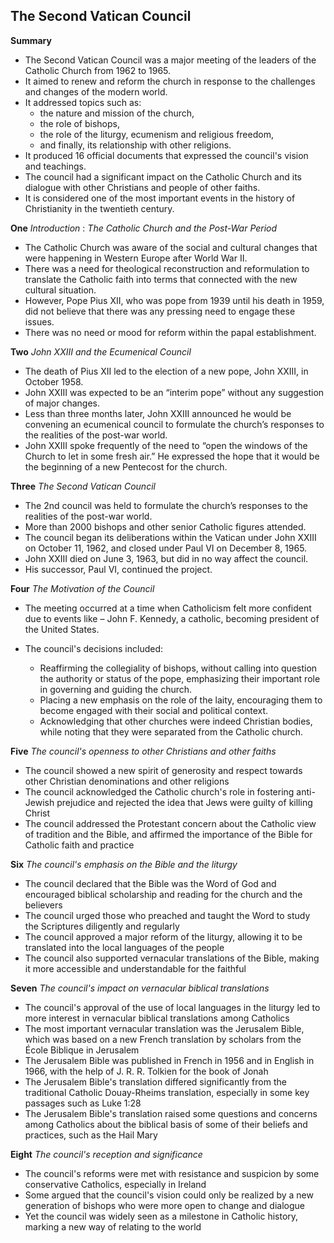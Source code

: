 ## The Second Vatican Council

**Summary**

- The Second Vatican Council was a major meeting of the leaders of the Catholic Church from 1962 to 1965.
- It aimed to renew and reform the church in response to the challenges and changes of the modern world.
- It addressed topics such as:
  - the nature and mission of the church,
  - the role of bishops,
  - the role of the liturgy, ecumenism and religious freedom,
  - and finally, its relationship with other religions.
- It produced 16 official documents that expressed the council's vision and teachings.
- The council had a significant impact on the Catholic Church and its dialogue with other Christians and people of other faiths.
- It is considered one of the most important events in the history of Christianity in the twentieth century.

**One** _Introduction_ : _The Catholic Church and the Post-War Period_

- The Catholic Church was aware of the social and cultural changes that were happening in Western Europe after World War II.
- There was a need for theological reconstruction and reformulation to translate the Catholic faith into terms that connected with the new cultural situation.
- However, Pope Pius XII, who was pope from 1939 until his death in 1959, did not believe that there was any pressing need to engage these issues.
- There was no need or mood for reform within the papal establishment.

**Two** _John XXIII and the Ecumenical Council_

- The death of Pius XII led to the election of a new pope, John XXIII, in October 1958.
- John XXIII was expected to be an “interim pope” without any suggestion of major changes.
- Less than three months later, John XXIII announced he would be convening an ecumenical council to formulate the church’s responses to the realities of the post-war world.
- John XXIII spoke frequently of the need to “open the windows of the Church to let in some fresh air.” He expressed the hope that it would be the beginning of a new Pentecost for the church.

**Three** _The Second Vatican Council_

- The 2nd council was held to formulate the church’s responses to the realities of the post-war world.
- More than 2000 bishops and other senior Catholic figures attended.
- The council began its deliberations within the Vatican under John XXIII on October 11, 1962, and closed under Paul VI on December 8, 1965.
- John XXIII died on June 3, 1963, but did in no way affect the council.
- His successor, Paul VI, continued the project.

**Four** _The Motivation of the Council_

- The meeting occurred at a time when Catholicism felt more confident due to events like – John F. Kennedy, a catholic, becoming president of the United States.

- The council's decisions included:
  - Reaffirming the collegiality of bishops, without calling into question the authority or status of the pope, emphasizing their important role in governing and guiding the church.
  - Placing a new emphasis on the role of the laity, encouraging them to become engaged with their social and political context.
  - Acknowledging that other churches were indeed Christian bodies, while noting that they were separated from the Catholic church.

**Five** _The council's openness to other Christians and other faiths_

- The council showed a new spirit of generosity and respect towards other Christian denominations and other religions
- The council acknowledged the Catholic church's role in fostering anti-Jewish prejudice and rejected the idea that Jews were guilty of killing Christ
- The council addressed the Protestant concern about the Catholic view of tradition and the Bible, and affirmed the importance of the Bible for Catholic faith and practice

**Six** _The council's emphasis on the Bible and the liturgy_

- The council declared that the Bible was the Word of God and encouraged biblical scholarship and reading for the church and the believers
- The council urged those who preached and taught the Word to study the Scriptures diligently and regularly
- The council approved a major reform of the liturgy, allowing it to be translated into the local languages of the people
- The council also supported vernacular translations of the Bible, making it more accessible and understandable for the faithful

**Seven** _The council's impact on vernacular biblical translations_

- The council's approval of the use of local languages in the liturgy led to more interest in vernacular biblical translations among Catholics
- The most important vernacular translation was the Jerusalem Bible, which was based on a new French translation by scholars from the École Biblique in Jerusalem
- The Jerusalem Bible was published in French in 1956 and in English in 1966, with the help of J. R. R. Tolkien for the book of Jonah
- The Jerusalem Bible's translation differed significantly from the traditional Catholic Douay-Rheims translation, especially in some key passages such as Luke 1:28
- The Jerusalem Bible's translation raised some questions and concerns among Catholics about the biblical basis of some of their beliefs and practices, such as the Hail Mary

**Eight** _The council's reception and significance_

- The council's reforms were met with resistance and suspicion by some conservative Catholics, especially in Ireland
- Some argued that the council's vision could only be realized by a new generation of bishops who were more open to change and dialogue
- Yet the council was widely seen as a milestone in Catholic history, marking a new way of relating to the world
